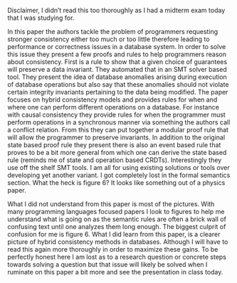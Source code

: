 Disclaimer, I didn’t read this too thoroughly as I had a midterm exam today that I was studying for.

In this paper the authors tackle the problem of programmers requesting stronger consistency either too much or too little therefore leading to performance or correctness issues in a database system. In order to solve this issue they present a few proofs and rules to help programmers reason about consistency. First is a rule to show that a given choice of guarantees will preserve a data invariant. They automated that in an SMT solver based tool. They present the idea of database anomalies arising during execution of database operations but also say that these anomalies should not violate certain integrity invariants pertaining to the data being modified. The paper focuses on hybrid consistency models and provides rules for when and where one can perform different operations on a database. For instance with causal consistency they provide rules for when the programmer must perform operations in a synchronous manner via something the authors call a conflict relation. From this they can put together a modular proof rule that will allow the programmer to preserve invariants. In addition to the original state based proof rule they present there is also an event based rule that proves to be a bit more general from which one can derive the state based rule (reminds me of state and operation based CRDTs). Interestingly they use off the shelf SMT tools. I am all for using existing solutions or tools over developing yet another variant. I got completely lost in the formal semantics section. What the heck is figure 6? It looks like something out of a physics paper.

What I did not understand from this paper is most of the pictures. With many programming languages focused papers I look to figures to help me understand what is going on as the semantic rules are often a brick wall of confusing text until one analyzes them long enough. The biggest culprit of confusion for me is figure 6. What I did learn from this paper, is a clearer picture of hybrid consistency methods in databases. Although I will have to read this again more thoroughly in order to maximize these gains. To be perfectly honest here I am lost as to a research question or concrete steps towards solving a question but that issue will likely be solved when I ruminate on this paper a bit more and see the presentation in class today.
